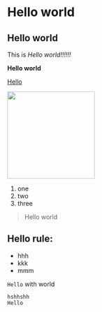 # Hello world
## Hello world

This is *Hello world!!!!!!* 

**Hello world**

[Hello](https://meng-zmy.github.io/cse15l-lab-reports/)

<img src="https://www.elegantthemes.com/blog/wp-content/uploads/2020/08/hello-world.png" width="200">

1. one
2. two
3. three

> Hello world

Hello rule:
--
* hhh
* kkk
* mmm

`Hello` with world

```
hshhshh
Hello
```
